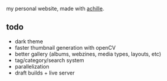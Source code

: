 my personal website, made with [achille](https://acatalepsie.fr/projects/achille).

## todo

- dark theme
- faster thumbnail generation with openCV
- better gallery (albums, webzines, media types, layouts, etc)
- tag/category/search system
- parallelization
- draft builds + live server
